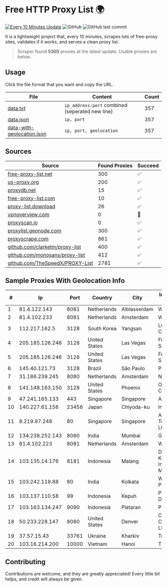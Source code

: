 
# Free HTTP Proxy List 🌍

[![Every 10 Minutes Update](https://github.com/mertguvencli/http-proxy-list/actions/workflows/main.yml/badge.svg?branch=main)](https://github.com/mertguvencli/http-proxy-list/actions/workflows/main.yml)
![GitHub](https://img.shields.io/github/license/mertguvencli/http-proxy-list)
![GitHub last commit](https://img.shields.io/github/last-commit/mertguvencli/http-proxy-list)

It is a lightweight project that, every 10 minutes, scrapes lots of free-proxy sites, validates if it works, and serves a clean proxy list.


> Scraper found **5305** proxies at the latest update. Usable proxies are below.

## Usage

Click the file format that you want and copy the URL.


|File|Content|Count|
|----|-------|-----|
|[data.txt](https://raw.githubusercontent.com/mertguvencli/http-proxy-list/main/proxy-list/data.txt)|`ip_address:port` combined (seperated new line)|357|
|[data.json](https://raw.githubusercontent.com/mertguvencli/http-proxy-list/main/proxy-list/data.json)|`ip, port`|357|
|[data-with-geolocation.json](https://raw.githubusercontent.com/mertguvencli/http-proxy-list/main/proxy-list/data-with-geolocation.json)|`ip, port, geolocation`|357|

## Sources

|Source|Found Proxies|Succeed|
|------|-------------|-------|
|[free-proxy-list.net](https://free-proxy-list.net)|300|✅|
|[us-proxy.org](https://www.us-proxy.org)|200|✅|
|[proxydb.net](http://proxydb.net)|15|✅|
|[free-proxy-list.com](https://free-proxy-list.com/?page=&port=&type%5B%5D=http&type%5B%5D=https&up_time=0&search=Search)|10|✅|
|[proxy-list.download](https://www.proxy-list.download/HTTP)|26|✅|
|[vpnoverview.com](https://vpnoverview.com/privacy/anonymous-browsing/free-proxy-servers)|0|🚫|
|[proxyscan.io](https://www.proxyscan.io)|0|✅|
|[proxylist.geonode.com](https://proxylist.geonode.com/api/proxy-list?limit=300&page=1&sort_by=lastChecked&sort_type=desc&protocols=http,https)|300|✅|
|[proxyscrape.com](https://api.proxyscrape.com/v2/?request=displayproxies&protocol=http&timeout=10000&country=all&ssl=all&anonymity=all)|861|✅|
|[github.com/clarketm/proxy-list](https://raw.githubusercontent.com/clarketm/proxy-list/master/proxy-list-raw.txt)|400|✅|
|[github.com/monosans/proxy-list](https://raw.githubusercontent.com/monosans/proxy-list/main/proxies/http.txt)|412|✅|
|[github.com/TheSpeedX/PROXY-List](https://raw.githubusercontent.com/TheSpeedX/PROXY-List/master/http.txt)|2781|✅|


## Sample Proxies With Geolocation Info

|#|Ip|Port|Country|City|Internet Service Provider|
|-|--|----|-------|----|-------------------------|
|1|81.4.122.143|8081|Netherlands|Alblasserdam|WeservIT|
|2|81.4.102.233|8081|Netherlands|Amsterdam|WeservIT|
|3|112.217.162.5|3128|South Korea|Yangsan|LG DACOM Corporation|
|4|205.185.126.246|3128|United States|Las Vegas|FranTech Solutions|
|5|205.185.126.246|3128|United States|Las Vegas|FranTech Solutions|
|6|145.40.121.73|3128|Brazil|São Paulo|Packet Host, Inc.|
|7|31.186.239.245|8080|Netherlands|Amsterdam|NetSkope Inc|
|8|141.148.163.150|3128|United States|Phoenix|Oracle Corporation|
|9|47.241.165.133|443|Singapore|Singapore|Alibaba.com LLC|
|10|140.227.61.156|23456|Japan|Chiyoda-ku|InfoSphere|
|11|8.219.97.248|80|Singapore|Singapore|Alibaba (US) Technology Co., Ltd.|
|12|134.238.252.143|8080|India|Mumbai|Google LLC|
|13|81.4.102.223|8081|Netherlands|Amsterdam|WeservIT|
|14|103.135.14.176|8181|Indonesia|Malang|Dinas Komunikasi dan Informatika Kota Malang|
|15|103.242.119.88|80|India|Kolkata|Web Werks India Pvt. Ltd.|
|16|103.137.110.58|99|Indonesia|Kepuh|PT. Capoeng Digital Nusantara|
|17|103.163.134.247|9090|Indonesia|Plataran|PROVITEL|
|18|50.233.228.147|8080|United States|Denver|Comcast Cable Communications, LLC|
|19|37.57.15.43|33761|Ukraine|Kharkiv|Triolan|
|20|103.16.214.200|10000|Vietnam|Hanoi|TEK|



## Contributing

Contributions are welcome, and they are greatly appreciated! Every
little bit helps, and credit will always be given.

